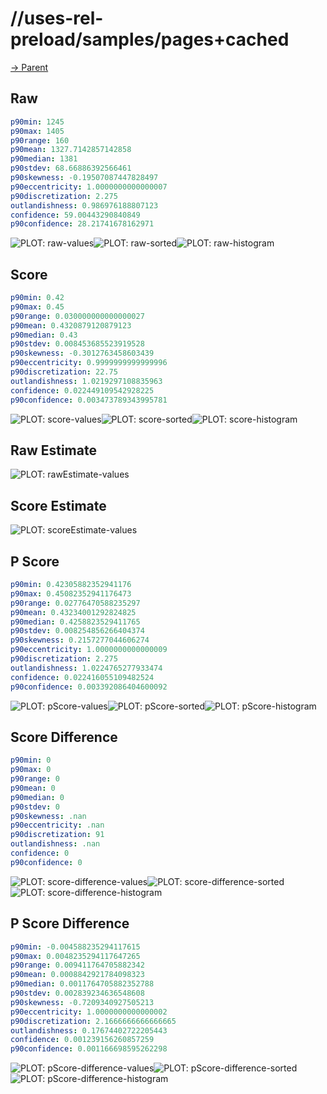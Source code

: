 
# //uses-rel-preload/samples/pages+cached

[→ Parent](../..)


## Raw


```yaml
p90min: 1245
p90max: 1405
p90range: 160
p90mean: 1327.7142857142858
p90median: 1381
p90stdev: 68.66886392566461
p90skewness: -0.19507087447828497
p90eccentricity: 1.0000000000000007
p90discretization: 2.275
outlandishness: 0.986976188807123
confidence: 59.00443290840849
p90confidence: 28.21741678162971

```

![PLOT: raw-values](./raw/values.svg)![PLOT: raw-sorted](./raw/sorted.svg)![PLOT: raw-histogram](./raw/histogram.svg)
## Score


```yaml
p90min: 0.42
p90max: 0.45
p90range: 0.030000000000000027
p90mean: 0.4320879120879123
p90median: 0.43
p90stdev: 0.008453685523919528
p90skewness: -0.3012763458603439
p90eccentricity: 0.9999999999999996
p90discretization: 22.75
outlandishness: 1.0219297108835963
confidence: 0.022449109542928225
p90confidence: 0.003473789343995781

```

![PLOT: score-values](./score/values.svg)![PLOT: score-sorted](./score/sorted.svg)![PLOT: score-histogram](./score/histogram.svg)
## Raw Estimate

![PLOT: rawEstimate-values](./rawEstimate/values.svg)
## Score Estimate

![PLOT: scoreEstimate-values](./scoreEstimate/values.svg)
## P Score


```yaml
p90min: 0.42305882352941176
p90max: 0.45082352941176473
p90range: 0.02776470588235297
p90mean: 0.43234001292824825
p90median: 0.4258823529411765
p90stdev: 0.008254856266404374
p90skewness: 0.2157277044606274
p90eccentricity: 1.0000000000000009
p90discretization: 2.275
outlandishness: 1.0224765277933474
confidence: 0.022416055109482524
p90confidence: 0.003392086404600092

```

![PLOT: pScore-values](./pScore/values.svg)![PLOT: pScore-sorted](./pScore/sorted.svg)![PLOT: pScore-histogram](./pScore/histogram.svg)
## Score Difference


```yaml
p90min: 0
p90max: 0
p90range: 0
p90mean: 0
p90median: 0
p90stdev: 0
p90skewness: .nan
p90eccentricity: .nan
p90discretization: 91
outlandishness: .nan
confidence: 0
p90confidence: 0

```

![PLOT: score-difference-values](./score-difference/values.svg)![PLOT: score-difference-sorted](./score-difference/sorted.svg)![PLOT: score-difference-histogram](./score-difference/histogram.svg)
## P Score Difference


```yaml
p90min: -0.004588235294117615
p90max: 0.0048235294117647265
p90range: 0.009411764705882342
p90mean: 0.0008842921784098323
p90median: 0.0011764705882352788
p90stdev: 0.002839234636548608
p90skewness: -0.7209340927505213
p90eccentricity: 1.0000000000000002
p90discretization: 2.1666666666666665
outlandishness: 0.17674402722205443
confidence: 0.001239156260857259
p90confidence: 0.001166698595262298

```

![PLOT: pScore-difference-values](./pScore-difference/values.svg)![PLOT: pScore-difference-sorted](./pScore-difference/sorted.svg)![PLOT: pScore-difference-histogram](./pScore-difference/histogram.svg)
